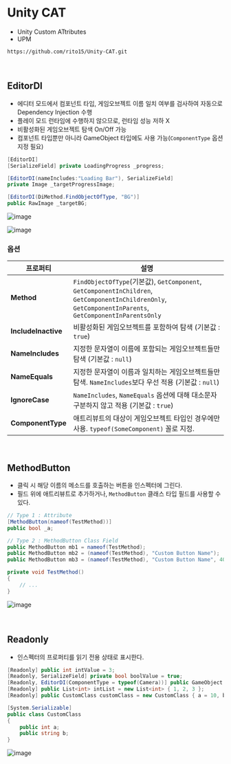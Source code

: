 # Unity CAT
- Unity Custom ATtributes
- UPM
```
https://github.com/rito15/Unity-CAT.git
```

<br>

## EditorDI
- 에디터 모드에서 컴포넌트 타입, 게임오브젝트 이름 일치 여부를 검사하여 자동으로 Dependency Injection 수행
- 플레이 모드 런타임에 수행하지 않으므로, 런타임 성능 저하 X
- 비활성화된 게임오브젝트 탐색 On/Off 가능
- 컴포넌트 타입뿐만 아니라 GameObject 타입에도 사용 가능(`ComponentType` 옵션 지정 필요)
```cs
[EditorDI]
[SerializeField] private LoadingProgress _progress;

[EditorDI(nameIncludes:"Loading Bar"), SerializeField]
private Image _targetProgressImage;

[EditorDI(DiMethod.FindObjectOfType, "BG")]
public RawImage _targetBG;
```
![image](https://github.com/rito15/Unity-CAT/assets/42164422/0c2cedf3-e03c-48f6-a41a-620f2181d8cf)

![image](https://github.com/rito15/Unity-CAT/assets/42164422/55f09891-1a5c-442f-a130-c7bb830c6fa6)

### 옵션
|프로퍼티|설명|
|---|---|
|**Method** | `FindObjectOfType`(기본값), `GetComponent`, `GetComponentInChildren`, `GetComponentInChildrenOnly`, `GetComponentInParents`, `GetComponentInParentsOnly`|
|**IncludeInactive** | 비활성화된 게임오브젝트를 포함하여 탐색 (기본값 : `true`)|
|**NameIncludes** | 지정한 문자열이 이름에 포함되는 게임오브젝트들만 탐색 (기본값 : `null`)|
|**NameEquals** | 지정한 문자열이 이름과 일치하는 게임오브젝트들만 탐색. `NameIncludes`보다 우선 적용 (기본값 : `null`)|
|**IgnoreCase** | `NameIncludes`, `NameEquals` 옵션에 대해 대소문자 구분하지 않고 적용 (기본값 : `true`)|
|**ComponentType** | 애트리뷰트의 대상이 게임오브젝트 타입인 경우에만 사용. `typeof(SomeComponent)` 꼴로 지정.|

<br>

## MethodButton
- 클릭 시 해당 이름의 메소드를 호출하는 버튼을 인스펙터에 그린다.
- 필드 위에 애트리뷰트로 추가하거나, `MethodButton` 클래스 타입 필드를 사용할 수 있다.
```cs
// Type 1 : Attribute
[MethodButton(nameof(TestMethod))]
public bool _a;

// Type 2 : MethodButton Class Field
public MethodButton mb1 = nameof(TestMethod);
public MethodButton mb2 = (nameof(TestMethod), "Custom Button Name");
public MethodButton mb3 = (nameof(TestMethod), "Custom Button Name", 40); // + Height

private void TestMethod()
{
    // ...
}
```
![image](https://github.com/rito15/Unity-CAT/assets/42164422/046cc3c3-4a72-45a9-84fd-6e47164b165a)

<br>

## Readonly
- 인스펙터의 프로퍼티를 읽기 전용 상태로 표시한다.
```cs
[Readonly] public int intValue = 3;
[Readonly, SerializeField] private bool boolValue = true;
[Readonly, EditorDI(ComponentType = typeof(Camera))] public GameObject go;
[Readonly] public List<int> intList = new List<int> { 1, 2, 3 };
[Readonly] public CustomClass customClass = new CustomClass { a = 10, b = "string" };

[System.Serializable]
public class CustomClass
{
    public int a;
    public string b;
}
```
![image](https://github.com/rito15/Unity-CAT/assets/42164422/b474c181-e56e-4def-af34-39aca738b93b)




